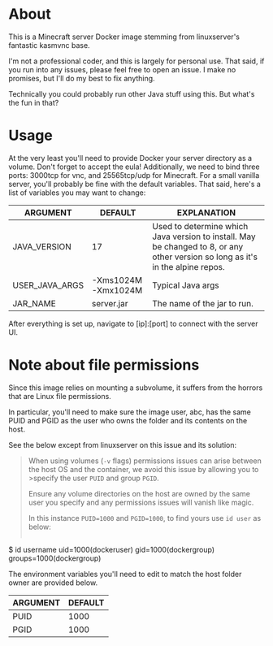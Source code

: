 # About

This is a Minecraft server Docker image stemming from linuxserver's fantastic kasmvnc base.

I'm not a professional coder, and this is largely for personal use.
That said, if you run into any issues, please feel free to open an issue. I make no promises, but I'll do my best to fix anything.

Technically you could probably run other Java stuff using this. But what's the fun in that?

# Usage

At the very least you'll need to provide Docker your server directory as a volume. Don't forget to accept the eula!
Additionally, we need to bind three ports: 3000tcp for vnc, and 25565tcp/udp for Minecraft.
For a small vanilla server, you'll probably be fine with the default variables. That said, here's a list of variables you may want to change:

| ARGUMENT | DEFAULT | EXPLANATION |
| -------- | ------- | ----------- |
| JAVA_VERSION | 17 | Used to determine which Java version to install. May be changed to 8, or any other version so long as it's in the alpine repos. |
| USER_JAVA_ARGS | -Xms1024M -Xmx1024M | Typical Java args |
| JAR_NAME | server.jar | The name of the jar to run. |

After everything is set up, navigate to [ip]:[port] to connect with the server UI. 

# Note about file permissions

Since this image relies on mounting a subvolume, it suffers from the horrors that are Linux file permissions.

In particular, you'll need to make sure the image user, abc, has the same PUID and PGID as the user who owns the folder and its contents on the host.

See the below except from linuxserver on this issue and its solution:

>When using volumes (`-v` flags) permissions issues can arise between the host OS and the container, we avoid this issue by allowing you to >specify the user `PUID` and group `PGID`.
>
>Ensure any volume directories on the host are owned by the same user you specify and any permissions issues will vanish like magic.
>
>In this instance `PUID=1000` and `PGID=1000`, to find yours use `id user` as below:
>```bash
  $ id username
    uid=1000(dockeruser) gid=1000(dockergroup) groups=1000(dockergroup)

The environment variables you'll need to edit to match the host folder owner are provided below.

| ARGUMENT | DEFAULT |
| -------- | ------- |
| PUID | 1000 |
| PGID | 1000 |

